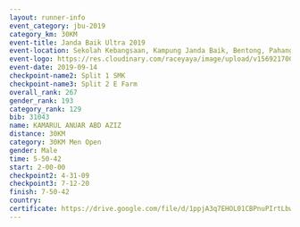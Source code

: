 ```yaml
---
layout: runner-info 
event_category: jbu-2019 
category_km: 30KM 
event-title: Janda Baik Ultra 2019  
event-location: Sekolah Kebangsaan, Kampung Janda Baik, Bentong, Pahang, Malaysia 
event-logo: https://res.cloudinary.com/raceyaya/image/upload/v1569217009/logo/janda-baik_vch1pc.jpg 
event-date: 2019-09-14 
checkpoint-name2: Split 1 SMK 
checkpoint-name3: Split 2 E Farm 
overall_rank: 267
gender_rank: 193
category_rank: 129
bib: 31043
name: KAMARUL ANUAR ABD AZIZ
distance: 30KM
category: 30KM Men Open
gender: Male
time: 5-50-42
start: 2-00-00
checkpoint2: 4-31-09
checkpoint3: 7-12-20
finish: 7-50-42
country: 
certificate: https://drive.google.com/file/d/1ppjA3q7EHOL01CBPnuPIrtLbwaroXU0P/view?usp=sharing
---
```

